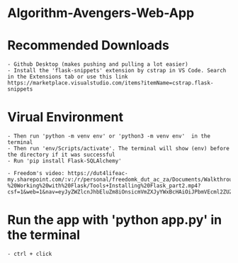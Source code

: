 # Algorithm-Avengers-Web-App

# Recommended Downloads
    - Github Desktop (makes pushing and pulling a lot easier)
    - Install the 'flask-snippets' extension by cstrap in VS Code. Search in the Extensions tab or use this link https://marketplace.visualstudio.com/items?itemName=cstrap.flask-snippets


# Virual Environment
    - Then run 'python -m venv env' or 'python3 -m venv env'  in the terminal
    - Then run 'env/Scripts/activate'. The terminal will show (env) before the directory if it was successful
    - Run 'pip install Flask-SQLAlchemy'

    - Freedom's video: https://dut4lifeac-my.sharepoint.com/:v:/r/personal/freedomk_dut_ac_za/Documents/Walkthrough%20Videos%20-%20Working%20with%20Flask/Tools+Installing%20Flask_part2.mp4?csf=1&web=1&nav=eyJyZWZlcnJhbEluZm8iOnsicmVmZXJyYWxBcHAiOiJPbmVEcml2ZUZvckJ1c2luZXNzIiwicmVmZXJyYWxBcHBQbGF0Zm9ybSI6IldlYiIsInJlZmVycmFsTW9kZSI6InZpZXciLCJyZWZlcnJhbFZpZXciOiJNeUZpbGVzTGlua0NvcHkifX0&e=4rTwbs


# Run the app with 'python app.py' in the terminal
    - ctrl + click 






